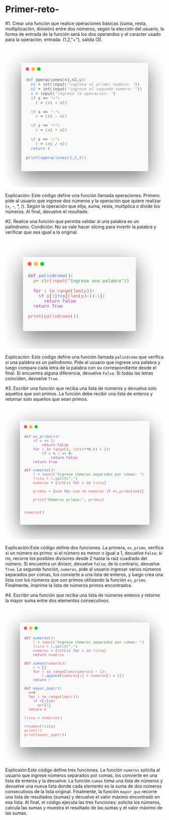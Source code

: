 # Primer-reto-
#1. Crear una función que realice operaciones básicas (suma, resta, multiplicación, división) entre dos números, según la elección del usuario, la forma de entrada de la función será los dos operandos y el caracter usado para la operación. entrada: (1,2,"+"), salida (3).

![Descrpición de la imagen](https://github.com/vcarreno52/Primer-reto-/blob/main/Imagen%20cod%201.png?raw=true)

Explicación: Este código define una función llamada operaciones. Primero pide al usuario que ingrese dos números y la operación que quiere realizar (+, -, *, /). Según la operación que elija, suma, resta, multiplica o divide los números. Al final, devuelve el resultado.

#2. Realice una función que permita validar si una palabra es un palíndromo. Condición: No se vale hacer slicing para invertir la palabra y verificar que sea igual a la original.

![Descrpición de la imagen](https://github.com/vcarreno52/Primer-reto-/blob/main/Imagen%20c%C3%B3digo%202.png?raw=true)

Explicación: Este código define una función llamada `palindromo` que verifica si una palabra es un palíndromo. Pide al usuario que ingrese una palabra y luego compara cada letra de la palabra con su correspondiente desde el final. Si encuentra alguna diferencia, devuelve `False`. Si todas las letras coinciden, devuelve `True`.


#3. Escribir una función que reciba una lista de números y devuelva solo aquellos que son primos. La función debe recibir una lista de enteros y retornar solo aquellos que sean primos.

![Descrpición de la imagen](https://github.com/vcarreno52/Primer-reto-/blob/main/Imagen%20c%C3%B3digo%203.png?raw=true)

Explicación:Este código define dos funciones. La primera, `es_primo`, verifica si un número es primo: si el número es menor o igual a 1, devuelve `False`; si no, recorre los posibles divisores desde 2 hasta la raíz cuadrada del número. Si encuentra un divisor, devuelve `False`; de lo contrario, devuelve `True`. La segunda función, `numeros`, pide al usuario ingresar varios números separados por comas, los convierte a una lista de enteros, y luego crea una lista con los números que son primos utilizando la función `es_primo`. Finalmente, imprime la lista de números primos encontrados.


#4. Escribir una función que reciba una lista de números enteros y retorne la mayor suma entre dos elementos consecutivos.

![Descrpición de la imagen](https://github.com/vcarreno52/Primer-reto-/blob/main/Imagen%20c%C3%B3digo%204.png?raw=true)


Explicaión:Este código define tres funciones. La función `numeros` solicita al usuario que ingrese números separados por comas, los convierte en una lista de enteros y la devuelve. La función `sumas` toma una lista de números y devuelve una nueva lista donde cada elemento es la suma de dos números consecutivos de la lista original. Finalmente, la función `mayor_que` recorre una lista de resultados (sumas) y devuelve el valor máximo encontrado en esa lista. Al final, el código ejecuta las tres funciones: solicita los números, calcula las sumas y muestra el resultado de las sumas y el valor máximo de las sumas.


